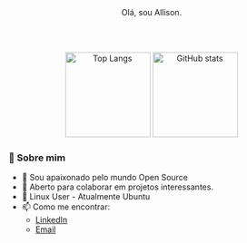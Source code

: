 <div align="center">
Olá, sou Allison.

<br><br>

<img alt="Top Langs" height="150px" src="https://github-readme-stats.vercel.app/api/top-langs/?username=melrovieira&layout=compact&show_icons=true&theme=dracula" />
<img alt="GitHub stats" height="150px" src="https://github-readme-stats.vercel.app/api?username=melrovieira&show_icons=true&theme=dracula" />

</div>

### 🚀 Sobre mim

- 🔭 Sou apaixonado pelo mundo Open Source
- 👯 Aberto para colaborar em projetos interessantes.
- 🐧 Linux User - Atualmente Ubuntu
- 📫 Como me encontrar:
  - [LinkedIn](https://www.linkedin.com/in/allisonvmelro/)
  - [Email](mailto:allisonmelro@gmail.com)
